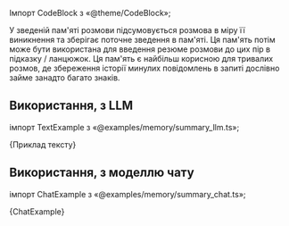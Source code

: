 
Імпорт CodeBlock з «@theme/CodeBlock»;

У зведеній пам'яті розмови підсумовується розмова в міру її виникнення та зберігає поточне зведення в пам'яті. Ця пам'ять потім може бути використана для введення резюме розмови до цих пір в підказку / ланцюжок. Ця пам'ять є найбільш корисною для тривалих розмов, де збереження історії минулих повідомлень в запиті дослівно займе занадто багато знаків.

## Використання, з LLM

імпорт TextExample з «@examples/memory/summary_llm.ts»;

<CodeBlock language="typescript">{Приклад тексту}</CodeBlock>

## Використання, з моделлю чату

імпорт ChatExample з «@examples/memory/summary_chat.ts»;

<CodeBlock language="typescript">{ChatExample}</CodeBlock>
